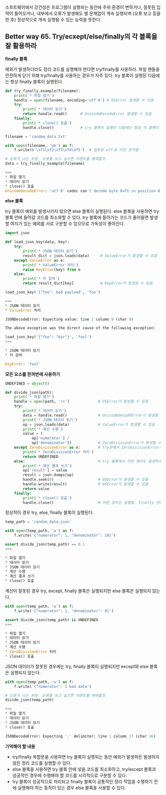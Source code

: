 소프트웨어에서 강건성은 프로그램이 실행되는 동안에 주위 환경이 변하거나, 잘못된 입력이 들어오거나, 내부에서 오류가 발생해도 별 문제없이 계속 실행되며 (오류 보고 등을 한 후) 정상적으로 계속 실행될 수 있는 능력을 뜻한다.

## Better way 65. Try/ecxept/else/finally의 각 블록을 잘 활용하라

**finally 블록**

예외가 발생하더라도 정리 코드를 실행해야 한다면 try/finally를 사용하라. 파일 핸들을 안전하게 닫기 위해 try/finally를 사용하는 경우가 자주 있다. try 블록이 실행된 다음에는 항상 finally 블록이 실행된다.

```python
def try_finally_example(filename):
    print('* 파일 열기')
    handle = open(filename, encoding='utf-8') # OSError 발생할 수 있음
    try:
        print('* 데이터 읽기')
        return handle.read()      # UnicodeDecodeError 발생할 수 있음
    finally:
        print('* close() 호출')
        handle.close()            # try 블록이 실행된 다음에는 항상 이 블록이 실행됨

filename = 'random_data.txt'

with open(filename, 'wb') as f:
    f.write(b'\xf1\xf2\xf3\xf4\xf5')  # 잘못된 utf-8 이진 문자열

# 오류가 나는 부분. 오류를 보고 싶으면 커멘트를 해제할것
data = try_finally_example(filename)

>>>
* 파일 열기
* 데이터 읽기
* close() 호출
UnicodeDecodeError: 'utf-8' codec can't decode byte 0xf1 in position 0: invalid continuation byte
```

**else 블록**

try 블록이 예외를 발생시키지 않으면 else 블록이 실행된다. else 블록을 사용하면 try 블록 안에 들어갈 코드를 최소화할 수 있다. try 블록에 들어가는 코드가 줄어들면 발생할 여지가 있는 예외를 서로 구분할 수 있으므로 가독성이 좋아진다.

```python
import json

def load_json_key(data, key):
    try:
        print('* JSON 데이터 읽기')
        result_dict = json.loads(data)     # ValueError가 발생할 수 있음
    except ValueError as e:
        print('* ValueError 처리')
        raise KeyError(key) from e
    else:
        print('* 키 검색')
        return result_dict[key]            # KeyError가 발생할 수 있음
```

```python
load_json_key('{"foo": bad payload', 'foo')

>>>
* JSON 데이터 읽기
* ValueError 처리

JSONDecodeError: Expecting value: line 1 column 9 (char 8)

The above exception was the direct cause of the following exception:
```

```python
load_json_key('{"foo": "bar"}', 'fool')
>>>

* JSON 데이터 읽기
* 키 검색

KeyError: 'fool'
```

**모든 요소를 한꺼번에 사용하기**

```python
UNDEFINED = object()

def divide_json(path):
    print('* 파일 열기')
    handle = open(path, 'r+')             # OSError가 발생할 수 있음
    try:
        print('* 데이터 읽기')
        data = handle.read()              # UnicodeDecodeError가 발생할 수 있음
        print('* JSON 데이터 읽기')
        op = json.loads(data)             # ValueError가 발생할 수 있음
        print('* 계산 수행')
        value = (
            op['numerator'] /
            op['denominator'])            # ZeroDivisionError가 발생할 수 있음
    except ZeroDivisionError as e:        # try문에서 ZeroDivisionError가 발생할 경우 캐치하여 이 블록을 실행
        print('* ZeroDivisionError 처리')
        return UNDEFINED
    else:                                 # try 블록에서 어떤 에러도 발생하지 않았을 때 실행됨
        print('* 계산 결과 쓰기')
        op['result'] = value
        result = json.dumps(op)
        handle.seek(0)                    # OSError가 발생할 수 있음
        handle.write(result)              # OSError가 발생할 수 있음
        return value
    finally:
        print('* close() 호출')
        handle.close()                    # 어떤 경우든 실행됨. finally 안에 return이 있으면 앞의 블록에 return이 있었어도 가장 마지막에 호출되는 finally의 return을 전달한다.
```

정상적이 경우 try, else, finally 블록이 실행된다.

```python
temp_path = 'random_data.json'

with open(temp_path, 'w') as f:
    f.write('{"numerator": 1, "denominator": 10}')

assert divide_json(temp_path) == 0.1
>>>

* 파일 열기
* 데이터 읽기
* JSON 데이터 읽기
* 계산 수행
* 계산 결과 쓰기
* close() 호출
```

계산이 잘못된 경우 try, except, finally 블록은 실행되지만 else 블록은 실행되지 않는다. 

```python
with open(temp_path, 'w') as f:
    f.write('{"numerator": 1, "denominator": 0}')

assert divide_json(temp_path) is UNDEFINED
>>>

* 파일 열기
* 데이터 읽기
* JSON 데이터 읽기
* 계산 수행
* ZeroDivisionError 처리
* close() 호출
```

JSON 데이터가 잘못된 경우에는 try, finally 블록이 실행되지만 except와 else 블록은 실행되지 않는다.

```python
with open(temp_path, 'w') as f:
    f.write('{"numerator": 1 bad data')

# 오류가 나는 부분. 오류를 보고 싶으면 커멘트를 해제할것
divide_json(temp_path)

>>>
* 파일 열기
* 데이터 읽기
* JSON 데이터 읽기
* close() 호출

JSONDecodeError: Expecting ',' delimiter: line 1 column 17 (char 16)
```

**기억해야 할 내용**
- try/finally 복합문을 사용하면 try 블록이 실행되는 동안 예외가 발생하든 발생하지 않든 정리 코드를 실행할 수 있다.
- else 블록을 사용하면 try 블록 안에 넣을 코드를 최소화하고, try/except 블록과 성공적인 경우에 수행해야 할 코드를 시각적으로 구분할 수 있다.
- try 블록이 성공적으로 처리되고 finally 블록이 공통적인 정리 작업을 수행하기 전에 실행해야 하는 동작이 있는 경우 else 블록을 사용할 수 있다.